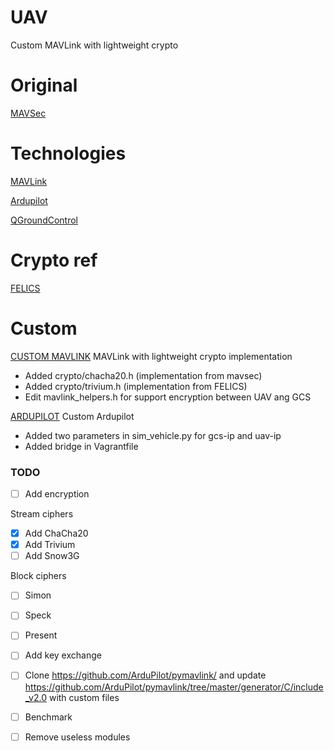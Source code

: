 # UAV
Custom MAVLink with lightweight crypto

# Original
[MAVSec](https://github.com/aniskoubaa/mavsec)

# Technologies
[MAVLink](https://github.com/mavlink/mavlink)

[Ardupilot](https://github.com/ArduPilot/ardupilot)

[QGroundControl](https://github.com/mavlink/qgroundcontrol)

# Crypto ref
[FELICS](https://www.cryptolux.org/index.php/FELICS)


# Custom
[CUSTOM MAVLINK](https://github.com/angelopassaro/c_library_v2) MAVLink with lightweight crypto implementation
- Added crypto/chacha20.h (implementation from mavsec)
- Added crypto/trivium.h  (implementation from FELICS)
- Edit mavlink_helpers.h for support encryption between UAV ang GCS

[ARDUPILOT](https://github.com/angelopassaro/ardupilot) Custom Ardupilot
- Added two parameters in sim_vehicle.py for gcs-ip and uav-ip
- Added bridge in Vagrantfile


### TODO

- [ ] Add encryption

Stream ciphers
- [x] Add ChaCha20
- [x] Add Trivium
- [ ] Add Snow3G

Block ciphers
- [ ] Simon
- [ ] Speck
- [ ] Present

- [ ] Add key exchange

- [ ] Clone https://github.com/ArduPilot/pymavlink/ and update https://github.com/ArduPilot/pymavlink/tree/master/generator/C/include_v2.0 with custom files
- [ ] Benchmark
- [ ] Remove useless modules
